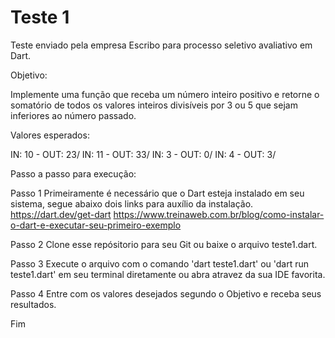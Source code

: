 # Teste 1
Teste enviado pela empresa Escribo para processo seletivo avaliativo em Dart.

Objetivo:

  Implemente uma função que receba um número inteiro positivo e retorne o
  somatório de todos os valores inteiros divisíveis por 3 ou 5 que sejam inferiores ao
  número passado.

Valores esperados:

  IN: 10 - OUT: 23/
  IN: 11 - OUT: 33/
  IN: 3 - OUT: 0/
  IN: 4 - OUT: 3/

Passo a passo para execução:

  Passo 1
    Primeiramente é necessário que o Dart esteja instalado em seu sistema, segue abaixo dois links para auxílio da instalação.
    https://dart.dev/get-dart
    https://www.treinaweb.com.br/blog/como-instalar-o-dart-e-executar-seu-primeiro-exemplo
    
  Passo 2
    Clone esse repósitorio para seu Git ou baixe o arquivo teste1.dart.
    
  Passo 3
    Execute o arquivo com o comando 'dart teste1.dart' ou 'dart run teste1.dart' em seu terminal diretamente ou abra atravez da sua IDE favorita.
    
  Passo 4
    Entre com os valores desejados segundo o Objetivo e receba seus resultados.
    
  Fim

